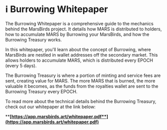 # ℹ Burrowing Whitepaper

The Burrowing Whitepaper is a comprehensive guide to the mechanics behind the MarsBirds project. It details how MARS is distributed to holders, how to accumulate MARS by Burrowing your MarsBirds, and how the Burrowing Treasury works.

In this whitepaper, you'll learn about the concept of Burrowing, where MarsBirds are nestled in wallet addresses off the secondary market. This allows holders to accumulate MARS, which is distributed every EPOCH (every 5 days).

The Burrowing Treasury is where a portion of minting and service fees are sent, creating value for MARS. The more MARS that is burned, the more valuable it becomes, as the funds from the royalties wallet are sent to the Burrowing Treasury every EPOCH.

To read more about the technical details behind the Burrowing Treasury, check out our whitepaper at the link below:

****[**https://app.marsbirds.art/whitepaper.pdf**](https://app.marsbirds.art/whitepaper.pdf)****

